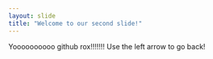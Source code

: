 ```yaml
---
layout: slide
title: "Welcome to our second slide!"
---
```

Yoooooooooo github rox!!!!!!!
Use the left arrow to go back!
